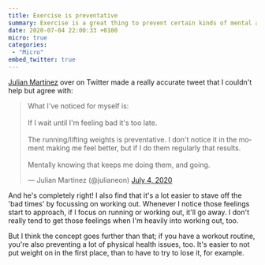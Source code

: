 ```yaml
---
title: Exercise is preventative
summary: Exercise is a great thing to prevent certain kinds of mental and physical illness.
date: 2020-07-04 22:00:33 +0100
micro: true
categories:
 - "Micro"
embed_twitter: true
---
```


[Julian Martinez](https://twitter.com/julianeon) over on Twitter made a really accurate tweet that I couldn't help but agree with:

<blockquote class="twitter-tweet"><p lang="en" dir="ltr">What I&#39;ve noticed for myself is: <br><br>If I wait until I&#39;m feeling bad it&#39;s too late.<br><br>The running/lifting weights is preventative. I don&#39;t notice it in the moment making me feel better, but if I do them regularly that results.<br><br>Mentally knowing that keeps me doing them, and going.</p>&mdash; Julian Martinez (@julianeon) <a href="https://twitter.com/julianeon/status/1279496626613006336?ref_src=twsrc%5Etfw">July 4, 2020</a></blockquote>

And he's completely right! I also find that it's a lot easier to stave off the 'bad times' by focussing on working out. Whenever I notice those feelings start to approach, if I focus on running or working out, it'll go away. I don't really tend to get those feelings when I'm heavily into working out, too.

But I think the concept goes further than that; if you have a workout routine, you're also preventing a lot of physical health issues, too. It's easier to not put weight on in the first place, than to have to try to lose it, for example.
